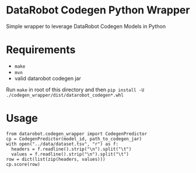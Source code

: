 # DataRobot Codegen Python Wrapper

Simple wrapper to leverage DataRobot Codegen Models in Python

# Requirements

* `make`
* `mvn`
* valid datarobot codegen jar

Run `make` in root of this directory and then `pip install -U ./codegen_wrapper/dist/datarobot_codegen*.whl` 

# Usage 

```
from datarobot.codegen_wrapper import CodegenPredictor
cp = CodegenPredictor(model_id, path_to_codegen_jar)
with open("../data/dataset.tsv", "r") as f:
  headers = f.readline().strip("\n").split("\t")
  values = f.readline().strip("\n").split("\t")
row = dict(list(zip(headers, values)))
cp.score(row)
```
